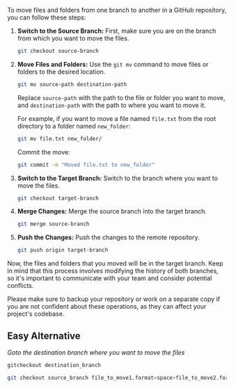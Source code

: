 To move files and folders from one branch to another in a GitHub repository, you can follow these steps:

1. **Switch to the Source Branch:**
   First, make sure you are on the branch from which you want to move the files.

   ```bash
   git checkout source-branch
   ```

2. **Move Files and Folders:**
   Use the `git mv` command to move files or folders to the desired location.

   ```bash
   git mv source-path destination-path
   ```

   Replace `source-path` with the path to the file or folder you want to move, and `destination-path` with the path to where you want to move it.

   For example, if you want to move a file named `file.txt` from the root directory to a folder named `new_folder`:

   ```bash
   git mv file.txt new_folder/
   ```

   Commit the move:

   ```bash
   git commit -m "Moved file.txt to new_folder"
   ```

3. **Switch to the Target Branch:**
   Switch to the branch where you want to move the files.

   ```bash
   git checkout target-branch
   ```

4. **Merge Changes:**
   Merge the source branch into the target branch.

   ```bash
   git merge source-branch
   ```

5. **Push the Changes:**
   Push the changes to the remote repository.

   ```bash
   git push origin target-branch
   ```

Now, the files and folders that you moved will be in the target branch. Keep in mind that this process involves modifying the history of both branches, so it's important to communicate with your team and consider potential conflicts.

Please make sure to backup your repository or work on a separate copy if you are not confident about these operations, as they can affect your project's codebase.



## Easy Alternative

*Goto the destination branch where you want to move the files*

```bash
gitcheckout destination_branch
```

```bash
git checkout source_branch file_to_move1.format<space>file_to_move2.format<space>.....So..On
```
